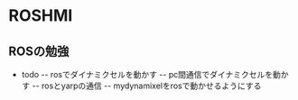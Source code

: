 # ROSHMI
## ROSの勉強

- todo
-- rosでダイナミクセルを動かす
-- pc間通信でダイナミクセルを動かす
-- rosとyarpの通信
-- mydynamixelをrosで動かせるようにする
